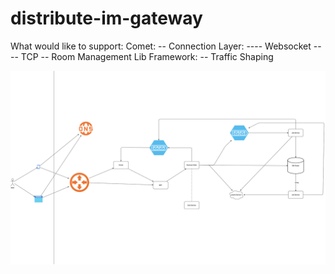 # distribute-im-gateway

What would like to support:
Comet:
-- Connection Layer:
---- Websocket
---- TCP
-- Room Management
Lib Framework:
-- Traffic Shaping

![arch file](./docs/architect/arch.png)